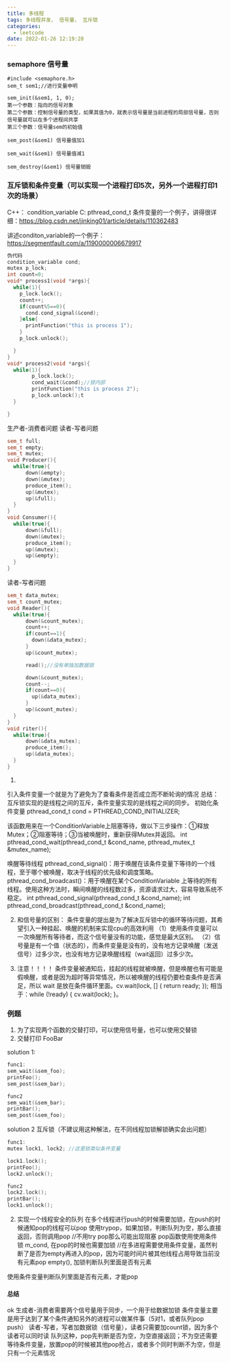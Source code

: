 ```yaml
---
title: 多线程
tags: 多线程并发， 信号量， 互斥锁
categories:
  - leetcode
date: 2022-01-26 12:19:28
---
```



### semaphore 信号量
```
#include <semaphore.h>
sem_t sem1;//进行变量申明

sem_init(&sem1, 1, 0); 
第一个参数：指向的信号对象
第二个参数：控制信号量的类型，如果其值为0，就表示信号量是当前进程的局部信号量，否则信号量就可以在多个进程间共享
第三个参数：信号量sem的初始值

sem_post(&sem1) 信号量值加1

sem_wait(&sem1) 信号量值减1

sem_destroy(&sem1) 信号量销毁
```

###  互斥锁和条件变量（可以实现一个进程打印5次，另外一个进程打印1次的场景）
C++： condition_variable C: pthread_cond_t
条件变量的一个例子，讲得很详细：https://blog.csdn.net/jinking01/article/details/110362483

讲述conditon_variable的一个例子：https://segmentfault.com/a/1190000006679917 
```C++
伪代码
condition_variable cond;
mutex p_lock;
int count=0;
void* process1(void *args){
  while(1){
    p_lock.lock();
    count++;
    if(count%5==0){
      cond.cond_signal(&cond);
    }else{
      printFunction("this is process 1");
    }
    p_lock.unlock();

  }
}
void* process2(void *args){
  while(1){
        p_lock.lock();
        cond_wait(&cond);//锁内部
        printFunction("this is process 2");
        p_lock.unlock();t
  }

}
```
生产者-消费者问题
读者-写者问题
```C++
sem_t full;
sem_t empty;
sem_t mutex;
void Producer(){
  while(true){
      down(&empty);
      down(&mutex);
      produce_item();
      up(&mutex);
      up(&full);
  }
}
void Consumer(){
  while(true){
      down(&full);
      down(&mutex);
      produce_item();
      up(&mutex);
      up(&empty);
  }
}
```
读者-写者问题
```C++
sem_t data_mutex;
sem_t count_mutex;
void Reader(){
  while(true){
      down(&count_mutex);
      count++;
      if(count==1){
        down(&data_mutex);
      }
      up(&count_mutex);

      read();//没有单独加数据锁

      down(&count_mutex);
      count--;
      if(count==0){
        up(&data_mutex);
      }
      up(&count_mutex);
  }
}
void riter(){
  while(true){
      down(&data_mutex);
      produce_item();
      up(&data_mutex);
  }
}
```
1.
引入条件变量一个就是为了避免为了查看条件是否成立而不断轮询的情况
总结：互斥锁实现的是线程之间的互斥，条件变量实现的是线程之间的同步。
初始化条件变量
pthread_cond_t cond = PTHREAD_COND_INITIALIZER;

该函数用来在一个ConditionVariable上阻塞等待，做以下三步操作：①释放Mutex；②阻塞等待；③当被唤醒时，重新获得Mutex并返回。
int pthread_cond_wait(pthread_cond_t &cond_name, pthread_mutex_t &mutex_name);

唤醒等待线程
pthread_cond_signal()：用于唤醒在该条件变量下等待的一个线程，至于哪个被唤醒，取决于线程的优先级和调度策略。
pthread_cond_broadcast()：用于唤醒在某个ConditionVariable 上等待的所有线程。使用这种方法时，瞬间唤醒的线程数过多，资源请求过大，容易导致系统不稳定。
int pthread_cond_signal(pthread_cond_t &cond_name);
int pthread_cond_broadcast(pthread_cond_t &cond_name);



2. 和信号量的区别：
条件变量的提出是为了解决互斥锁中的循环等待问题，其希望引入一种挂起、唤醒的机制来实现cpu的高效利用
（1）使用条件变量可以一次唤醒所有等待者，而这个信号量没有的功能，感觉是最大区别。 
（2）信号量是有一个值（状态的），而条件变量是没有的，没有地方记录唤醒（发送信号）过多少次，也没有地方记录唤醒线程（wait返回）过多少次。


3. 注意！！！！
条件变量被通知后，挂起的线程就被唤醒，但是唤醒也有可能是假唤醒，或者是因为超时等异常情况，所以被唤醒的线程仍要检查条件是否满足，所以 wait 是放在条件循环里面。cv.wait(lock, [] { return ready; }); 相当于：while (!ready) { cv.wait(lock); }。

### 例题
1. 为了实现两个函数的交替打印，可以使用信号量，也可以使用交替锁
1115. 交替打印 FooBar

solution 1:
```C++
func1:
sem_wait(&sem_foo);
printFoo();
sem_post(&sem_bar);

func2
sem_wait(&sem_bar);
printBar();
sem_post(&sem_foo);
```

solution 2 互斥锁（不建议用这种解法，在不同线程加锁解锁确实会出问题）
```C++
func1:
mutex lock1, lock2; //这里锁类似条件变量

lock1.lock();
printFoo();
lock2.unlock();

func2
lock2.lock();
printBar();
lock1.unlock();
```


2. 实现一个线程安全的队列
在多个线程进行push的时候需要加锁，在push的时候通知pop的线程可以pop 
使用trypop，如果加锁，判断队列为空，那么直接返回，否则调用pop //不用try pop那么可能出现阻塞
pop函数使用使用条件锁 m_cond, 在pop的时候也需要加锁 //在多进程需要使用条件变量，虽然判断了是否为empty再进入的pop，因为可能时间片被其他线程占用导致当前没有元素pop
empty(), 加锁判断队列里面是否有元素

使用条件变量判断队列里面是否有元素，才能pop

#### 总结
ok
生成者-消费者需要两个信号量用于同步，一个用于给数据加锁
条件变量主要是用于达到了某个条件通知另外的进程可以做某件事（5对1，或者队列pop push）
读者-写者，写者加数据锁（信号量），读者只需要加count锁，因为多个读者可以同时读
队列这种，pop先判断是否为空，为空直接返回；不为空还需要等待条件变量，放置pop的时候被其他pop抢占，或者多个同时判断不为空，但是只有一个元素情况